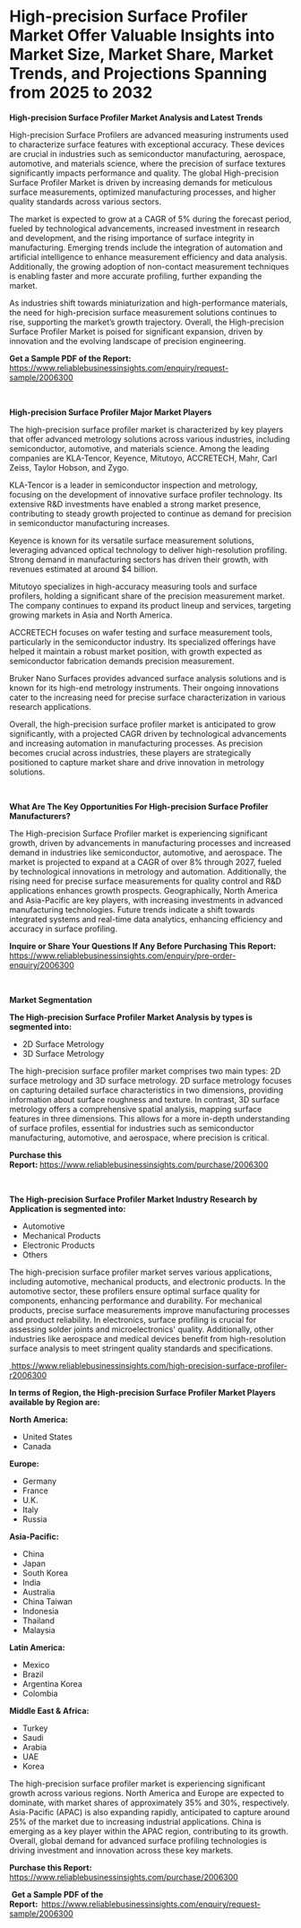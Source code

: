 <p><h1>High-precision Surface Profiler Market Offer Valuable Insights into Market Size, Market Share, Market Trends, and Projections Spanning from 2025 to 2032</h1></p><p><strong>High-precision Surface Profiler Market Analysis and Latest Trends</strong></p>
<p><p>High-precision Surface Profilers are advanced measuring instruments used to characterize surface features with exceptional accuracy. These devices are crucial in industries such as semiconductor manufacturing, aerospace, automotive, and materials science, where the precision of surface textures significantly impacts performance and quality. The global High-precision Surface Profiler Market is driven by increasing demands for meticulous surface measurements, optimized manufacturing processes, and higher quality standards across various sectors.</p><p>The market is expected to grow at a CAGR of 5% during the forecast period, fueled by technological advancements, increased investment in research and development, and the rising importance of surface integrity in manufacturing. Emerging trends include the integration of automation and artificial intelligence to enhance measurement efficiency and data analysis. Additionally, the growing adoption of non-contact measurement techniques is enabling faster and more accurate profiling, further expanding the market.</p><p>As industries shift towards miniaturization and high-performance materials, the need for high-precision surface measurement solutions continues to rise, supporting the market’s growth trajectory. Overall, the High-precision Surface Profiler Market is poised for significant expansion, driven by innovation and the evolving landscape of precision engineering.</p></p>
<p><strong>Get a Sample PDF of the Report:&nbsp;</strong> <a href="https://www.reliablebusinessinsights.com/enquiry/request-sample/2006300?utm_campaign=2940&utm_medium=2&utm_source=Github&utm_content=ia&utm_term=12042025&utm_id=high-precision-surface-profiler">https://www.reliablebusinessinsights.com/enquiry/request-sample/2006300</a></p>
<p>&nbsp;</p>
<p><strong>High-precision Surface Profiler Major Market Players</strong></p>
<p><p>The high-precision surface profiler market is characterized by key players that offer advanced metrology solutions across various industries, including semiconductor, automotive, and materials science. Among the leading companies are KLA-Tencor, Keyence, Mitutoyo, ACCRETECH, Mahr, Carl Zeiss, Taylor Hobson, and Zygo.</p><p>KLA-Tencor is a leader in semiconductor inspection and metrology, focusing on the development of innovative surface profiler technology. Its extensive R&D investments have enabled a strong market presence, contributing to steady growth projected to continue as demand for precision in semiconductor manufacturing increases. </p><p>Keyence is known for its versatile surface measurement solutions, leveraging advanced optical technology to deliver high-resolution profiling. Strong demand in manufacturing sectors has driven their growth, with revenues estimated at around $4 billion.</p><p>Mitutoyo specializes in high-accuracy measuring tools and surface profilers, holding a significant share of the precision measurement market. The company continues to expand its product lineup and services, targeting growing markets in Asia and North America.</p><p>ACCRETECH focuses on wafer testing and surface measurement tools, particularly in the semiconductor industry. Its specialized offerings have helped it maintain a robust market position, with growth expected as semiconductor fabrication demands precision measurement.</p><p>Bruker Nano Surfaces provides advanced surface analysis solutions and is known for its high-end metrology instruments. Their ongoing innovations cater to the increasing need for precise surface characterization in various research applications.</p><p>Overall, the high-precision surface profiler market is anticipated to grow significantly, with a projected CAGR driven by technological advancements and increasing automation in manufacturing processes. As precision becomes crucial across industries, these players are strategically positioned to capture market share and drive innovation in metrology solutions.</p></p>
<p>&nbsp;</p>
<p><strong>What Are The Key Opportunities For High-precision Surface Profiler Manufacturers?</strong></p>
<p><p>The High-precision Surface Profiler market is experiencing significant growth, driven by advancements in manufacturing processes and increased demand in industries like semiconductor, automotive, and aerospace. The market is projected to expand at a CAGR of over 8% through 2027, fueled by technological innovations in metrology and automation. Additionally, the rising need for precise surface measurements for quality control and R&D applications enhances growth prospects. Geographically, North America and Asia-Pacific are key players, with increasing investments in advanced manufacturing technologies. Future trends indicate a shift towards integrated systems and real-time data analytics, enhancing efficiency and accuracy in surface profiling.</p></p>
<p><strong>Inquire or Share Your Questions If Any Before Purchasing This Report:</strong> <a href="https://www.reliablebusinessinsights.com/enquiry/pre-order-enquiry/2006300?utm_campaign=2940&utm_medium=2&utm_source=Github&utm_content=ia&utm_term=12042025&utm_id=high-precision-surface-profiler">https://www.reliablebusinessinsights.com/enquiry/pre-order-enquiry/2006300</a></p>
<p>&nbsp;</p>
<p><strong>Market Segmentation</strong></p>
<p><strong>The High-precision Surface Profiler Market Analysis by types is segmented into:</strong></p>
<p><ul><li>2D Surface Metrology</li><li>3D Surface Metrology</li></ul></p>
<p><p>The high-precision surface profiler market comprises two main types: 2D surface metrology and 3D surface metrology. 2D surface metrology focuses on capturing detailed surface characteristics in two dimensions, providing information about surface roughness and texture. In contrast, 3D surface metrology offers a comprehensive spatial analysis, mapping surface features in three dimensions. This allows for a more in-depth understanding of surface profiles, essential for industries such as semiconductor manufacturing, automotive, and aerospace, where precision is critical.</p></p>
<p><strong>Purchase this Report:&nbsp;</strong><a href="https://www.reliablebusinessinsights.com/purchase/2006300?utm_campaign=2940&utm_medium=2&utm_source=Github&utm_content=ia&utm_term=12042025&utm_id=high-precision-surface-profiler">https://www.reliablebusinessinsights.com/purchase/2006300</a></p>
<p>&nbsp;</p>
<p><strong>The High-precision Surface Profiler Market Industry Research by Application is segmented into:</strong></p>
<p><ul><li>Automotive</li><li>Mechanical Products</li><li>Electronic Products</li><li>Others</li></ul></p>
<p><p>The high-precision surface profiler market serves various applications, including automotive, mechanical products, and electronic products. In the automotive sector, these profilers ensure optimal surface quality for components, enhancing performance and durability. For mechanical products, precise surface measurements improve manufacturing processes and product reliability. In electronics, surface profiling is crucial for assessing solder joints and microelectronics' quality. Additionally, other industries like aerospace and medical devices benefit from high-resolution surface analysis to meet stringent quality standards and specifications.</p></p>
<p><a href="https://www.reliablebusinessinsights.com/high-precision-surface-profiler-r2006300?utm_campaign=2940&utm_medium=2&utm_source=Github&utm_content=ia&utm_term=12042025&utm_id=high-precision-surface-profiler">&nbsp;https://www.reliablebusinessinsights.com/high-precision-surface-profiler-r2006300</a></p>
<p><strong>In terms of Region, the High-precision Surface Profiler Market Players available by Region are:</strong></p>
<p>
    <p> <strong> North America: </strong>
        <ul>
            <li>United States</li>
            <li>Canada</li>
        </ul>
        </p> 
    <p> <strong> Europe: </strong>
        <ul>
            <li>Germany</li>
            <li>France</li>
            <li>U.K.</li>
            <li>Italy</li>
            <li>Russia</li>
        </ul>
        </p> 
    <p> <strong> Asia-Pacific: </strong>
        <ul>
            <li>China</li>
            <li>Japan</li>
            <li>South Korea</li>
            <li>India</li>
            <li>Australia</li>
            <li>China Taiwan</li>
            <li>Indonesia</li>
            <li>Thailand</li>
            <li>Malaysia</li>
        </ul>
        </p> 
    <p> <strong> Latin America: </strong>
        <ul>
            <li>Mexico</li>
            <li>Brazil</li>
            <li>Argentina Korea</li>
            <li>Colombia</li>
        </ul>
        </p> 
    <p> <strong> Middle East & Africa: </strong>
        <ul>
            <li>Turkey</li>
            <li>Saudi</li>
            <li>Arabia</li>
            <li>UAE</li>
            <li>Korea</li>
        </ul>
    </p>
    </p>
<p><p>The high-precision surface profiler market is experiencing significant growth across various regions. North America and Europe are expected to dominate, with market shares of approximately 35% and 30%, respectively. Asia-Pacific (APAC) is also expanding rapidly, anticipated to capture around 25% of the market due to increasing industrial applications. China is emerging as a key player within the APAC region, contributing to its growth. Overall, global demand for advanced surface profiling technologies is driving investment and innovation across these key markets.</p></p>
<p><strong>Purchase this Report: </strong><a href="https://www.reliablebusinessinsights.com/purchase/2006300?utm_campaign=2940&utm_medium=2&utm_source=Github&utm_content=ia&utm_term=12042025&utm_id=high-precision-surface-profiler">https://www.reliablebusinessinsights.com/purchase/2006300</a></p>
<p>&nbsp;<strong>Get a Sample PDF of the Report:&nbsp;&nbsp;</strong><a href="https://www.reliablebusinessinsights.com/enquiry/request-sample/2006300?utm_campaign=2940&utm_medium=2&utm_source=Github&utm_content=ia&utm_term=12042025&utm_id=high-precision-surface-profiler">https://www.reliablebusinessinsights.com/enquiry/request-sample/2006300</a></p>
<p><strong></strong></p>
<p><p></p><p></p><p></p></p>